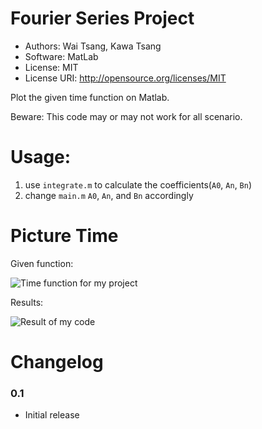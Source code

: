 # Fourier Series Project

* Authors: Wai Tsang, Kawa Tsang
* Software: MatLab
* License: MIT
* License URI: http://opensource.org/licenses/MIT

Plot the given time function on Matlab.

Beware: This code may or may not work for all scenario.

# Usage:

1. use `integrate.m` to calculate the coefficients(`A0`, `An`, `Bn`)
2. change `main.m` `A0`, `An`, and `Bn` accordingly


# Picture Time

Given function:

![Time function for my project](https://raw.github.com/stretchgz/fourier-series-project/master/group7.png)

Results:

![Result of my code](https://raw.github.com/stretchgz/fourier-series-project/master/result.jpg)

# Changelog

### 0.1 

* Initial release
